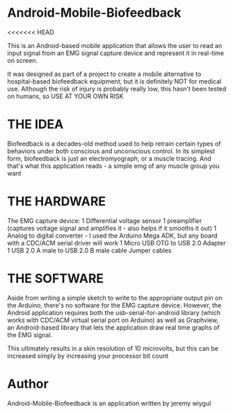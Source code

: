 Android-Mobile-Biofeedback
==========================
<<<<<<< HEAD

This is an Android-based mobile application that allows 
the user to read an input signal from an EMG signal capture 
device and represent it in real-time on screen.

It was designed as part of a project to create a mobile alternative
to hospital-based biofeedback equipment, but it is definitely NOT
for medical use.  Although the risk of injury is probably really low, this
hasn't been tested on humans, so USE AT YOUR OWN RISK

THE IDEA
============================

Biofeedback is a decades-old method used to help retrain certain types
of behaviors under both conscious and unconscious control.  In its simplest
form, biofeedback is just an electromyograph, or a muscle tracing.
And that's what this application reads - a simple emg of any muscle group you
want

THE HARDWARE
============================
The EMG capture device:
1 Differential voltage sensor
1 preamplifier (captures voltage signal and amplifies it - also helps if it smooths it out)
1 Analog to digital converter - I used the Arduino Mega ADK, but any board with a CDC/ACM 
  serial driver will work
1 Micro USB OTG to USB 2.0 Adapter 
1 USB 2.0 A male to USB 2.0 B male cable
Jumper cables


THE SOFTWARE
============================
Aside from writing a simple sketch to write to the appropriate output pin on 
the Arduino, there's no software for the EMG capture device.  However, the 
Android application requires both the usb-serial-for-android library (which works with
CDC/ACM virtual serial port on Arduino) as well as Graphview, an
Android-based library that lets the application draw real time graphs 
of the EMG signal.

This ultimately results in a skin resolution of 10 microvolts, but this can 
be increased simply by increasing your processor bit count

Author
=============================
Android-Mobile-Biofeedback is an application written by jeremy wiygul


